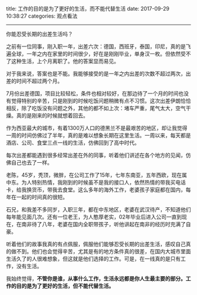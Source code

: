 title: 工作的目的是为了更好的生活，而不能代替生活
date: 2017-09-29 10:38:27
categories: 观点看法


---

你能忍受长期的出差生活吗？

<!--more-->



之前有一位同事，刚入职一年，出差六次：德国，西班牙，泰国，印尼，真的是飞遍全球，一年之内在家里的时间很少，好在是刚刚毕业，单身汉一枚。但依然受不了这种生活，上个月离职了。他的答案显而易见。

对于我来说，答案也是不能。我能够接受的是一年之内出差的次数不超过两次，出差的时间不超过两个月。

7月份出差德国，项目比较轻松，条件也相对较好，在那边待了一个月的时间也没有觉得特别的辛苦，只是刚到的时候吃饭问题稍微有点不习惯。这次出差伊朗恰恰相反，除了吃饭没有问题之外，其他的都不如上次：堵车严重，尾气太大，空气干燥。真的是刚来的时候就想着回去。

作为西亚最大的城市，有着1300万人口的德黑兰不是最艰苦的地区，却让我觉得一周的时间仿佛过了半年，真的是难以想象长期在这里生活。一周以来，每天都是酒店、公司、食堂三点一线的生活，仿佛回到了高中时代。

每次出差都能遇到很多经常出差在外的同事，听着他们讲述在各个地方的见闻，仿佛自己也去了一样。

老陈，45岁，秃顶，微胖，在公司工作了15年，七年东南亚，五年西欧，现在属中东。为人特别热情，我刚到的时候虽不是我的接口人，依然热情的带我买电话卡，给我换货币，带我去食堂。这么多年的海外工作，老婆孩子家庭都在国内，每年在一起的时间真的很短。

石兄，和我差不多同岁，入职三年，都在中东地区，老婆在武汉待产，不知道他们每年能见面几次。还有一位老王，为人憨厚老实，02年毕业后进入公司一直到现在，在南非待了八年，老婆在国内全职带孩子，听他讲起在南非的经历时充满了自豪。

听着他们的故事我真的有点佩服，佩服他们能够忍受长期的出差生活，感叹自己真的做不到。他们也会觉得辛苦，尤其是有的地方条件真的很差，在国内大城市里面生活久了的人很难想象，但这就是他们选择的工作。可是，在一线真的是只有工作，没有生活。

我始终觉得，**不管你是谁，从事什么工作，生活永远都是你人生最主要的部分。工作的目的是为了更好的生活，但不能代替生活。**

